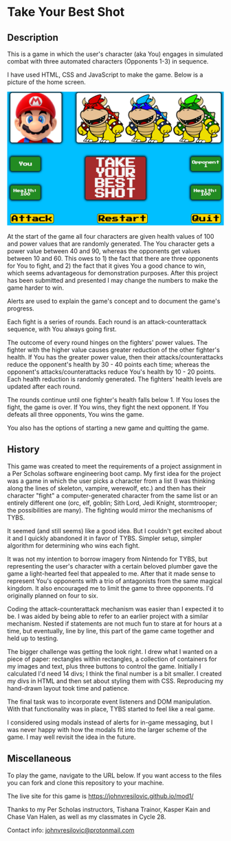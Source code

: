 # Take Your Best Shot

## Description
This is a game in which the user's character (aka You) engages in simulated combat with three automated characters (Opponents 1-3) in sequence.    

I have used HTML, CSS and JavaScript to make the game.  Below is a picture of the home screen.

![home screen](./interface.png)

At the start of the game all four characters are given health values of 100 and power values that are randomly generated.  The You character gets a power value between 40 and 90, whereas the opponents get values between 10 and 60.  This owes to 1) the fact that there are three opponents for You to fight, and 2) the fact that it gives You a good chance to win, which seems advantageous for demonstration purposes.  After this project has been submitted and presented I may change the numbers to make the game harder to win. 

Alerts are used to explain the game's concept and to document the game's progress.

Each fight is a series of rounds.  Each round is an attack-counterattack sequence, with You always going first.  

The outcome of every round hinges on the fighters' power values.  The fighter with the higher value causes greater reduction of the other fighter's health.  If You has the greater power value, then their attacks/counterattacks reduce the opponent's health by 30 - 40 points each time; whereas the opponent's attacks/counterattacks reduce You's health by 10 - 20 points.  Each health reduction is randomly generated.  The fighters' health levels are updated after each round.  

The rounds continue until one fighter's health falls below 1.  If You loses the fight, the game is over.  If You wins, they fight the next opponent.  If You defeats all three opponents, You wins the game.

You also has the options of starting a new game and quitting the game.

## History
This game was created to meet the requirements of a project assignment in a Per Scholas software engineering boot camp.  My first idea for the project was a game in which the user picks a character from a list (I was thinking along the lines of skeleton, vampire, werewolf, etc.) and then has their character "fight" a computer-generated character from the same list or an entirely different one (orc, elf, goblin; Sith Lord, Jedi Knight, stormtrooper; the possibilities are many).  The fighting would mirror the mechanisms of TYBS. 

It seemed (and still seems) like a good idea.  But I couldn't get excited about it and I quickly abandoned it in favor of TYBS.  Simpler setup, simpler algorithm for determining who wins each fight. 

It was not my intention to borrow imagery from Nintendo for TYBS, but representing the user's character with a certain beloved plumber gave the game a light-hearted feel that appealed to me.  After that it made sense to represent You's opponents with a trio of antagonists from the same magical kingdom.  It also encouraged me to limit the game to three opponents.  I'd originally planned on four to six.

Coding the attack-counterattack mechanism was easier than I expected it to be.  I was aided by being able to refer to an earlier project with a similar mechanism.  Nested if statements are not much fun to stare at for hours at a time, but eventually, line by line, this part of the game came together and held up to testing.

The bigger challenge was getting the look right.  I drew what I wanted on a piece of paper: rectangles within rectangles, a collection of containers for my images and text, plus three buttons to control the game.  Initially I calculated I'd need 14 divs; I think the final number is a bit smaller.  I created my divs in HTML and then set about styling them with CSS.  Reproducing my hand-drawn layout took time and patience.

The final task was to incorporate event listeners and DOM manipulation.  With that functionality was in place, TYBS started to feel like a real game.

I considered using modals instead of alerts for in-game messaging, but I was never happy with how the modals fit into the larger scheme of the game.  I may well revisit the idea in the future.

## Miscellaneous
To play the game, navigate to the URL below.  If you want access to the files you can fork and clone this repository to your machine.

The live site for this game is https://johnvresilovic.github.io/mod1/

Thanks to my Per Scholas instructors, Tishana Trainor, Kasper Kain and Chase Van Halen, as well as my classmates in Cycle 28.

Contact info: johnvresilovic@protonmail.com